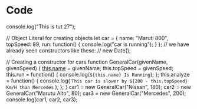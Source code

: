 # Code

console.log("This is tut 27");

// Object Literal for creating objects
let car = {
name: "Maruti 800",
topSpeed: 89,
run: function() {
console.log("car is running");
}
};
// we have already seen constructors like these:
// new Date();

// Creating a constructor for cars
function GeneralCar(givenName, givenSpeed) {
[this.name](http://this.name/) = givenName;
this.topSpeed = givenSpeed;
this.run = function() {
console.log(`${this.name} Is Running`);
};
this.analyze = function() {
console.log(
`This car is slower by ${200 - this.topSpeed} Km/H than Mercedes`
);
};
}
car1 = new GeneralCar("Nissan", 180);
car2 = new GeneralCar("Marutu Alto", 80);
car3 = new GeneralCar("Mercedes", 200);
console.log(car1, car2, car3);